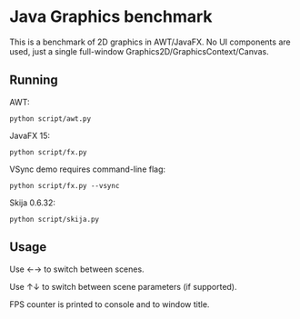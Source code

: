 # Java Graphics benchmark

This is a benchmark of 2D graphics in AWT/JavaFX. No UI components are used, just a single full-window Graphics2D/GraphicsContext/Canvas.

## Running

AWT:

```
python script/awt.py
```

JavaFX 15:

```
python script/fx.py
```

VSync demo requires command-line flag:

```
python script/fx.py --vsync
```

Skija 0.6.32:

```
python script/skija.py
```

## Usage

Use ←→ to switch between scenes.

Use ↑↓ to switch between scene parameters (if supported).

FPS counter is printed to console and to window title.